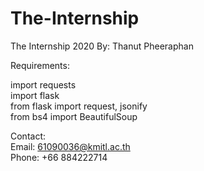 # The-Internship
The Internship 2020
By: Thanut Pheeraphan 

Requirements:

import requests  
import flask  
from flask import request, jsonify  
from bs4 import BeautifulSoup  

Contact:  
Email: 61090036@kmitl.ac.th    
Phone: +66 884222714
